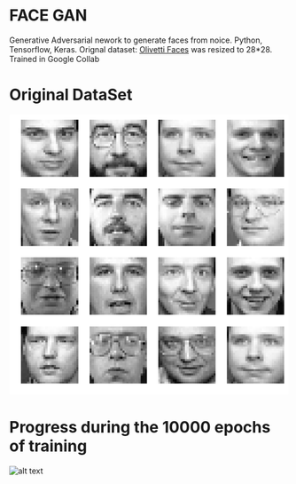 # FACE GAN
Generative Adversarial nework to generate faces from noice. Python, Tensorflow, Keras.
Orignal dataset: [Olivetti Faces](https://www.kaggle.com/sivarajh/olivetti-faces) was resized to 28*28.
Trained in Google Collab

# Original DataSet
![alt text](olivetti_faces.png?raw=true "Pic")

# Progress during the 10000 epochs of training
![alt text](Olivetti_faces.gif?raw=true "Pic")
